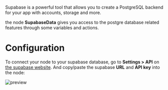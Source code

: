 Supabase is a powerful tool that allows you to create a PostgreSQL backend for your app with accounts, storage and more.

the node **SupabaseData** gives you access to the postgre database related features through some variables and actions.

# Configuration

To connect your node to your supabase database, go to **Settings > API** on [the supabase website](https://app.supabase.com/). And copy/paste the supabase **URL** and **API key** into the node:

![preview](/images/supabaseAuth/config.png)
